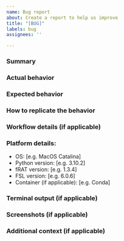 ```yaml
---
name: Bug report
about: Create a report to help us improve
title: "[BUG]"
labels: bug
assignees: ''

---
```


### Summary

### Actual behavior

### Expected behavior

### How to replicate the behavior

### Workflow details (if applicable)

### Platform details:
 - OS: [e.g. MacOS Catalina]
 - Python version: [e.g. 3.10.2]
 - fRAT version: [e.g. 1.3.4]
 - FSL version: [e.g. 6.0.6]
 - Container (if applicable): [e.g. Conda]

### Terminal output (if applicable)
 
### Screenshots (if applicable)

### Additional context (if applicable)
